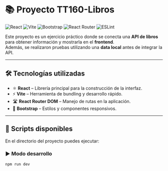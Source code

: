 # 📚 Proyecto TT160-Libros

![React](https://img.shields.io/badge/React-18+-61DAFB?logo=react&logoColor=white&style=flat-square)
![Vite](https://img.shields.io/badge/Vite-4+-646CFF?logo=vite&logoColor=white&style=flat-square)
![Bootstrap](https://img.shields.io/badge/Bootstrap-5-7952B3?logo=bootstrap&logoColor=white&style=flat-square)
![React Router](https://img.shields.io/badge/React%20Router-7-DD0031?logo=reactrouter&logoColor=white&style=flat-square)
![ESLint](https://img.shields.io/badge/ESLint-8-4B32C3?logo=eslint&logoColor=white&style=flat-square)

Este proyecto es un ejercicio práctico donde se conecta una **API de libros** para obtener información y mostrarla en el **frontend**.  
Además, se realizaron pruebas utilizando una **data local** antes de integrar la API.

---

## 🛠️ Tecnologías utilizadas

- ⚛️ **React** – Librería principal para la construcción de la interfaz.
- ⚡ **Vite** – Herramienta de bundling y desarrollo rápido.
- 🛣️ **React Router DOM** – Manejo de rutas en la aplicación.
- 🎨 **Bootstrap** – Estilos y componentes responsivos.

---

## 📂 Scripts disponibles

En el directorio del proyecto puedes ejecutar:

### ▶️ Modo desarrollo
```bash
npm run dev
